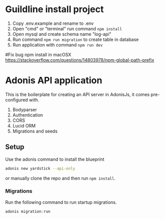 # Guildline install project

1. Copy .env.example and rename to .env
2. Open "cmd" or "terminal" run command `npm install`
3. Open mysql and create schema name "log-api"
4. Run command `npm run migration` to create table in database
5. Run application with command `npm run dev`

#Fix bug npm install in macOSX https://stackoverflow.com/questions/14803978/npm-global-path-prefix

# Adonis API application

This is the boilerplate for creating an API server in AdonisJs, it comes pre-configured with.

1. Bodyparser
2. Authentication
3. CORS
4. Lucid ORM
5. Migrations and seeds

## Setup

Use the adonis command to install the blueprint

```bash
adonis new yardstick --api-only
```

or manually clone the repo and then run `npm install`.


### Migrations

Run the following command to run startup migrations.

```js
adonis migration:run
```

